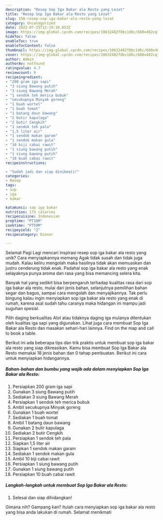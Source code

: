 ```yaml
---
description: "Resep Sop Iga Bakar ala Resto yang Lezat"
title: "Resep Sop Iga Bakar ala Resto yang Lezat"
slug: 150-resep-sop-iga-bakar-ala-resto-yang-lezat
category: Uncategorized
date: 2022-07-25T12:19:10.653Z
image: https://img-global.cpcdn.com/recipes/10632482f8bc1d6c/680x482cq70/sop-iga-bakar-ala-resto-foto-resep-utama.jpg
hideToc: false
enableToc: true
enableTocContent: false
thumbnail: https://img-global.cpcdn.com/recipes/10632482f8bc1d6c/680x482cq70/sop-iga-bakar-ala-resto-foto-resep-utama.jpg
cover: https://img-global.cpcdn.com/recipes/10632482f8bc1d6c/680x482cq70/sop-iga-bakar-ala-resto-foto-resep-utama.jpg
author: Admin
authorAv: notfound
ratingvalue: 4.7
reviewcount: 9
recipeingredient:
- "200 gram iga sapi"
- "3 siung Bawang putih"
- "3 siung Bawang Merah"
- "1 sendok teh merica bubuk"
- "secukupnya Minyak goreng"
- "1 buah wortel"
- "1 buah tomat"
- "1 batang daun bawang"
- "2 butir kapulaga"
- "2 butir Cengkih"
- "1 sendok teh pala"
- "1,5 liter air"
- "1 sendok makan garam"
- "1 sendok makan gula"
- "10 biji cabai rawit"
- "1 siung bawang putih"
- "1 siung bawang putih"
- "10 buah cabai rawit"
recipeinstructions:

- "Sudah jadi dan siap dinikmati!"
categories:
- Resep
tags:
- sop
- iga
- bakar

katakunci: sop iga bakar 
nutrition: 173 calories
recipecuisine: Indonesian
preptime: "PT18M"
cooktime: "PT59M"
recipeyield: "2"
recipecategory: Dinner

---
```



Selamat Pagi Lagi mencari inspirasi resep sop iga bakar ala resto yang unik? Cara menyiapkannya memang Agak tidak susah dan tidak juga mudah. Kalau keliru mengolah maka hasilnya tidak akan memuaskan dan justru cenderung tidak enak. Padahal sop iga bakar ala resto yang enak selayaknya punya aroma dan rasa yang bisa memancing selera kita.


Banyak hal yang sedikit bisa berpengaruh terhadap kualitas rasa dari sop iga bakar ala resto, mulai dari jenis bahan, selanjutnya pemilihan bahan segar dan bagus, sampai cara mengolah dan menyajikannya. Tak perlu bingung kalau ingin menyiapkan sop iga bakar ala resto yang enak di rumah, karena asal sudah tahu caranya maka hidangan ini mampu jadi suguhan spesial.

Pilih daging berkualitas Alot atau tidaknya daging iga mulanya ditentukan oleh kualitas iga sapi yang digunakan. Lihat juga cara membuat Sop Iga Bakar ala Resto dan masakan sehari-hari lainnya. Find on the map and call to book a table.


Berikut ini ada beberapa tips dan trik praktis untuk membuat sop iga bakar ala resto yang siap dikreasikan. Kamu bisa membuat Sop Iga Bakar ala Resto memakai 18 jenis bahan dan 0 tahap pembuatan. Berikut ini cara untuk menyiapkan hidangannya.

<!--inarticleads1-->

##### Bahan-bahan dan bumbu yang wajib ada dalam menyiapkan Sop Iga Bakar ala Resto:

1. Persiapkan 200 gram iga sapi
1. Gunakan 3 siung Bawang putih
1. Sediakan 3 siung Bawang Merah
1. Persiapkan 1 sendok teh merica bubuk
1. Ambil secukupnya Minyak goreng
1. Gunakan 1 buah wortel
1. Sediakan 1 buah tomat
1. Ambil 1 batang daun bawang
1. Gunakan 2 butir kapulaga
1. Sediakan 2 butir Cengkih
1. Persiapkan 1 sendok teh pala
1. Siapkan 1,5 liter air
1. Siapkan 1 sendok makan garam
1. Sediakan 1 sendok makan gula
1. Ambil 10 biji cabai rawit
1. Persiapkan 1 siung bawang putih
1. Gunakan 1 siung bawang putih
1. Persiapkan 10 buah cabai rawit




<!--inarticleads2-->

##### Langkah-langkah untuk membuat Sop Iga Bakar ala Resto:


1. Selesai dan siap dihidangkan!



Gimana nih? Gampang kan? Itulah cara menyiapkan sop iga bakar ala resto yang bisa anda lakukan di rumah. Selamat menikmati
